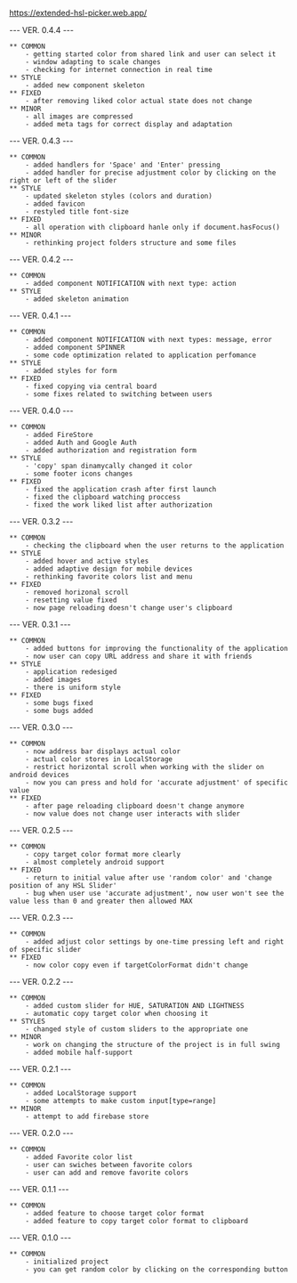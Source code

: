https://extended-hsl-picker.web.app/

--- VER. 0.4.4 ---

	** COMMON
		- getting started color from shared link and user can select it
		- window adapting to scale changes
		- checking for internet connection in real time
	** STYLE
		- added new component skeleton
	** FIXED
		- after removing liked color actual state does not change
	** MINOR
		- all images are compressed
		- added meta tags for correct display and adaptation

--- VER. 0.4.3 ---

	** COMMON
		- added handlers for 'Space' and 'Enter' pressing
		- added handler for precise adjustment color by clicking on the right or left of the slider 
	** STYLE
		- updated skeleton styles (colors and duration)
		- added favicon
		- restyled title font-size
	** FIXED
		- all operation with clipboard hanle only if document.hasFocus()
	** MINOR
		- rethinking project folders structure and some files

--- VER. 0.4.2 ---

	** COMMON
		- added component NOTIFICATION with next type: action
	** STYLE
		- added skeleton animation

--- VER. 0.4.1 ---

	** COMMON
		- added component NOTIFICATION with next types: message, error
		- added component SPINNER
		- some code optimization related to application perfomance
	** STYLE
		- added styles for form
	** FIXED
		- fixed copying via central board
		- some fixes related to switching between users

--- VER. 0.4.0 ---

	** COMMON
		- added FireStore
		- added Auth and Google Auth
		- added authorization and registration form
	** STYLE
		- 'copy' span dinamycally changed it color
		- some footer icons changes 
	** FIXED
		- fixed the application crash after first launch
		- fixed the clipboard watching proccess
		- fixed the work liked list after authorization

--- VER. 0.3.2 ---

	** COMMON
		- checking the clipboard when the user returns to the application
	** STYLE
		- added hover and active styles
		- added adaptive design for mobile devices
		- rethinking favorite colors list and menu
	** FIXED
		- removed horizonal scroll
		- resetting value fixed
		- now page reloading doesn't change user's clipboard 

--- VER. 0.3.1 ---

	** COMMON
		- added buttons for improving the functionality of the application
		- now user can copy URL address and share it with friends
	** STYLE
		- application redesiged
		- added images
		- there is uniform style
	** FIXED
		- some bugs fixed
		- some bugs added

--- VER. 0.3.0 ---

	** COMMON
		- now address bar displays actual color
		- actual color stores in LocalStorage
		- restrict horizontal scroll when working with the slider on android devices
		- now you can press and hold for 'accurate adjustment' of specific value
	** FIXED
		- after page reloading clipboard doesn't change anymore
		- now value does not change user interacts with slider

--- VER. 0.2.5 ---

	** COMMON
		- copy target color format more clearly
		- almost completely android support
	** FIXED
		- return to initial value after use 'random color' and 'change position of any HSL Slider'
		- bug when user use 'accurate adjustment', now user won't see the value less than 0 and greater then allowed MAX

--- VER. 0.2.3 ---

	** COMMON
		- added adjust color settings by one-time pressing left and right of specific slider
	** FIXED
		- now color copy even if targetColorFormat didn't change

--- VER. 0.2.2 ---

	** COMMON
		- added custom slider for HUE, SATURATION AND LIGHTNESS
		- automatic copy target color when choosing it
	** STYLES
		- changed style of custom sliders to the appropriate one
	** MINOR
		- work on changing the structure of the project is in full swing
		- added mobile half-support

--- VER. 0.2.1 ---

	** COMMON
		- added LocalStorage support
		- some attempts to make custom input[type=range] 
	** MINOR
		- attempt to add firebase store

--- VER. 0.2.0 ---

	** COMMON
		- added Favorite color list
		- user can swiches between favorite colors
		- user can add and remove favorite colors

--- VER. 0.1.1 ---

	** COMMON
		- added feature to choose target color format
		- added feature to copy target color format to clipboard

--- VER. 0.1.0 ---

	** COMMON
		- initialized project
		- you can get random color by clicking on the corresponding button
